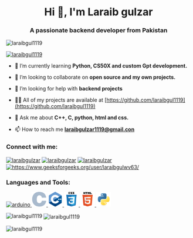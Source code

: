 <h1 align="center">Hi 👋, I'm Laraib gulzar</h1>
<h3 align="center">A passionate backend developer from Pakistan</h3>

<p align="left"> <img src="https://komarev.com/ghpvc/?username=laraibgul1119&label=Profile%20views&color=0e75b6&style=flat" alt="laraibgul1119" /> </p>

<p align="left"> <a href="https://github.com/ryo-ma/github-profile-trophy"><img src="https://github-profile-trophy.vercel.app/?username=laraibgul1119" alt="laraibgul1119" /></a> </p>

- 🌱 I’m currently learning **Python, CS50X and custom Gpt development.**

- 👯 I’m looking to collaborate on **open source and my own projects.**

- 🤝 I’m looking for help with **backend projects**

- 👨‍💻 All of my projects are available at [https://github.com/laraibgul1119](https://github.com/laraibgul1119)

- 💬 Ask me about **C++, C, python, html and css.**

- 📫 How to reach me **laraibgulzar1119@gmail.con**

<h3 align="left">Connect with me:</h3>
<p align="left">
<a href="https://linkedin.com/in/laraibgulzar" target="blank"><img align="center" src="https://raw.githubusercontent.com/rahuldkjain/github-profile-readme-generator/master/src/images/icons/Social/linked-in-alt.svg" alt="laraibgulzar" height="30" width="40" /></a>
<a href="https://kaggle.com/laraibgulzar" target="blank"><img align="center" src="https://raw.githubusercontent.com/rahuldkjain/github-profile-readme-generator/master/src/images/icons/Social/kaggle.svg" alt="laraibgulzar" height="30" width="40" /></a>
<a href="https://www.leetcode.com/laraibgulzar" target="blank"><img align="center" src="https://raw.githubusercontent.com/rahuldkjain/github-profile-readme-generator/master/src/images/icons/Social/leet-code.svg" alt="laraibgulzar" height="30" width="40" /></a>
<a href="https://auth.geeksforgeeks.org/user/https://www.geeksforgeeks.org/user/laraibgulwv63/" target="blank"><img align="center" src="https://raw.githubusercontent.com/rahuldkjain/github-profile-readme-generator/master/src/images/icons/Social/geeks-for-geeks.svg" alt="https://www.geeksforgeeks.org/user/laraibgulwv63/" height="30" width="40" /></a>
</p>

<h3 align="left">Languages and Tools:</h3>
<p align="left"> <a href="https://www.arduino.cc/" target="_blank" rel="noreferrer"> <img src="https://cdn.worldvectorlogo.com/logos/arduino-1.svg" alt="arduino" width="40" height="40"/> </a> <a href="https://www.cprogramming.com/" target="_blank" rel="noreferrer"> <img src="https://raw.githubusercontent.com/devicons/devicon/master/icons/c/c-original.svg" alt="c" width="40" height="40"/> </a> <a href="https://www.w3schools.com/cpp/" target="_blank" rel="noreferrer"> <img src="https://raw.githubusercontent.com/devicons/devicon/master/icons/cplusplus/cplusplus-original.svg" alt="cplusplus" width="40" height="40"/> </a> <a href="https://www.w3schools.com/css/" target="_blank" rel="noreferrer"> <img src="https://raw.githubusercontent.com/devicons/devicon/master/icons/css3/css3-original-wordmark.svg" alt="css3" width="40" height="40"/> </a> <a href="https://www.w3.org/html/" target="_blank" rel="noreferrer"> <img src="https://raw.githubusercontent.com/devicons/devicon/master/icons/html5/html5-original-wordmark.svg" alt="html5" width="40" height="40"/> </a> <a href="https://www.python.org" target="_blank" rel="noreferrer"> <img src="https://raw.githubusercontent.com/devicons/devicon/master/icons/python/python-original.svg" alt="python" width="40" height="40"/> </a> </p>

<p><img align="left" src="https://github-readme-stats.vercel.app/api/top-langs?username=laraibgul1119&show_icons=true&locale=en&layout=compact" alt="laraibgul1119" /></p>

<p>&nbsp;<img align="center" src="https://github-readme-stats.vercel.app/api?username=laraibgul1119&show_icons=true&locale=en" alt="laraibgul1119" /></p>

<p><img align="center" src="https://github-readme-streak-stats.herokuapp.com/?user=laraibgul1119&" alt="laraibgul1119" /></p>
